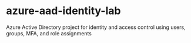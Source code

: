 # azure-aad-identity-lab
Azure Active Directory project for identity and access control using users, groups, MFA, and role assignments

